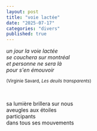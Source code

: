 ```yaml
---
layout: post
title: "voie lactée"
date: "2025-07-17"
categories: "divers"
published: true
---
```


*un jour la voie lactée  
se couchera sur montréal  
et personne ne sera là  
pour s'en émouvoir*

<sup>(Virginie Savard, *Les deuils transparents*)</sup>  

<br/>  

sa lumière brillera sur nous  
aveugles aux étoiles  
participants  
dans tous ses mouvements  
